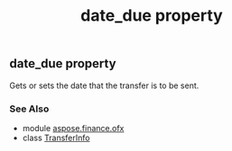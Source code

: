 ﻿---
title: date_due property
second_title: Aspose.Finance for Python via .NET API References
description: 
type: docs
weight: 50
url: /python-net/aspose.finance.ofx/transferinfo/date_due/
is_root: false
---

## date_due property


Gets or sets the date that the transfer is to be sent.

### See Also
* module [aspose.finance.ofx](../../)
* class [TransferInfo](/finance/python-net/aspose.finance.ofx/transferinfo)
